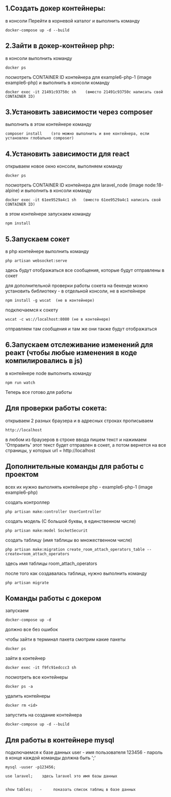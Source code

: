 

## 1.Создать докер контейнеры:
в консоли Перейти в корневой каталог и выполнить команду

    docker-compose up -d --build 
## 2.Зайти в докер-контейнер php:
в консоли выполнить команду

    docker ps

посмотреть CONTAINER ID контейнера для  example6-php-1 (image example6-php) и выполнить в консоли команду

    docker exec -it 21491c93750c sh    (вместо 21491c93750c написать свой CONTAINER ID)
## 3.Установить зависимости через composer
выполнить в этом контейнере команду

    composer install    (это можно выполнить и вне контейнера, если установлен глобально composer)
## 4.Установить зависимости для react
открываем новое окно консоли, выполняем команду

    docker ps

посмотреть CONTAINER ID контейнера для  laravel_node (image node:18-alpine) и выполнить в консоли команду

    docker exec -it 61ee9529a4c1 sh   (вместо 61ee9529a4c1 написать свой CONTAINER ID)

в этом контейнере запускаем команду

    npm install
## 5.Запускаем сокет
в php контейнере выполнить команду

    php artisan websocket:serve

здесь будут отображаться все сообщения, которые будут отправлены в сокет

для дополнительной проверки работы сокета на бекенде можно установить библиотеку - в отдельной консоли, не в контейнере

    npm install -g wscat  (не в контейнере)

подключаемся к сокету

    wscat -c ws://localhost:8080 (не в контейнере)

отправляем там сообщения и там же они также будут отображаться
## 6.Запускаем отслеживание изменений для реакт (чтобы любые изменения в коде компилировались в js)

в контейнере node выполнить команду

    npm run watch

Теперь все готово для работы

## Для проверки работы сокета:

открываем 2 разных браузера и в адресных строках прописываем 

    http://localhost

в любом из браузеров в строке ввода пишем текст и нажимаем 'Отправить'
этот текст будет отправлен в сокет, а потом вернется на все страницы, у которых url = http://localhost


## Дополнительные команды для работы с проектом
всех их нужно выполнять контейнере php  -  example6-php-1 (image example6-php)

создать контроллер

    php artisan make:controller UserController

создать модель (С большой буквы, в единственном числе)

    php artisan make:model SocketSecurit

создать таблицу (имя таблицы во множественном числе)

    php artisan make:migration create_room_attach_operators_table --create=room_attach_operators

здесь имя таблицы room_attach_operators

после того как создавалась таблица, нужно выполнить команду

    php artisan migrate


## Команды работы с докером
запускаем 

    docker-compose up -d 

должно все без ошибок

чтобы зайти в терминал пакета смотрим какие пакеты

    docker ps

зайти в контейнер

    docker exec -it f9fc91edccc3 sh

посмотреть все контейнеры

    docker ps -a

удалить контейнеры

    docker rm <id>

запустить на создание контейнера

    docker-compose up -d --build



## Для работы в контейнере mysql

подключаемся к базе данных   user - имя пользователя 123456 - пароль 
в конце каждой команды должна быть ';'

    mysql -uuser -p123456;

    use laravel;    здесь laravel это имя базы данных
    

    show tables;   -     показать список таблиц в базе данных
     



